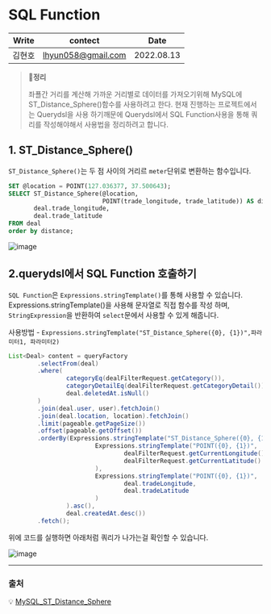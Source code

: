 # SQL Function

| Write  | contect            | Date       |
| ------ | ------------------ | ---------- |
| 김현호 | lhyun058@gmail.com | 2022.08.13 |

> **📝정리**
>
> 좌푤간 거리를 계산해 가까운 거리별로 데이터를 가져오기위해 MySQL에 ST_Distance_Sphere()함수를 사용하려고 한다. 현재 진행하는 프로젝트에서는 Querydsl을 사용 하기깨문에 Querydsl에서 SQL Function사용을 통해 쿼리를 작성해야해서 사용법을 정리하려고 합니다.

## 1. ST_Distance_Sphere()

`ST_Distance_Sphere()`는 두 점 사이의 거리르 `meter`단위로 변환하는 함수입니다.

```sql
SET @location = POINT(127.036377, 37.500643);
SELECT ST_Distance_Sphere(@location,
                          POINT(trade_longitude, trade_latitude)) AS distance,
       deal.trade_longitude,
       deal.trade_latitude
FROM deal
order by distance;
```

![image](https://user-images.githubusercontent.com/58923731/184480171-f4d4e5ad-a3f1-4ef0-a09f-3e65c5363bb5.png) 

## 2.querydsl에서 SQL Function 호출하기

`SQL Function`은 `Expressions.stringTemplate()`를 통해 사용할 수 있습니다.
Expressions.stringTemplate()을 사용해 문자열로 직접 함수를 작성 하며,  `StringExpression`을 반환하여  `select`문에서 사용할 수 있게 해줍니다.

사용방법 - `Expressions.stringTemplate("ST_Distance_Sphere({0}, {1})",파라미터1, 파라미터2)` 

```java
List<Deal> content = queryFactory
        .selectFrom(deal)
        .where(
                categoryEq(dealFilterRequest.getCategory()),
                categoryDetailEq(dealFilterRequest.getCategoryDetail()),
                deal.deletedAt.isNull()
        )
        .join(deal.user, user).fetchJoin()
        .join(deal.location, location).fetchJoin()
        .limit(pageable.getPageSize())
        .offset(pageable.getOffset())
        .orderBy(Expressions.stringTemplate("ST_Distance_Sphere({0}, {1})",
                        Expressions.stringTemplate("POINT({0}, {1})",
                                dealFilterRequest.getCurrentLongitude(),
                                dealFilterRequest.getCurrentLatitude()
                        ),
                        Expressions.stringTemplate("POINT({0}, {1})",
                                deal.tradeLongitude,
                                deal.tradeLatitude
                        )
                ).asc(),
                deal.createdAt.desc())
        .fetch();
```

위에 코드를 실행하면 아래처럼 쿼리가 나가는걸 확인할 수 있습니다.

![image](https://user-images.githubusercontent.com/58923731/184498920-bcb1a144-3558-478c-a7b5-62e5bc05d8bf.png) 

---

### 출처

💡 [MySQL_ST_Distance_Sphere](https://tzara.tistory.com/45)